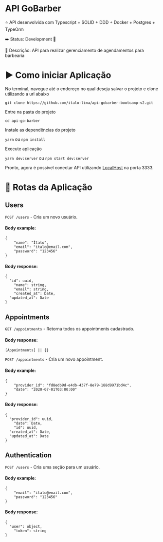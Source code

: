# API GoBarber 

:star: API desenvolvida com Typescript + SOLID + DDD + Docker + Postgres + TypeOrm

:arrow_right: Status: Development :wrench:

:triangular_flag_on_post: Descrição: API para realizar gerenciamento de agendamentos para barbearia

# :arrow_forward: Como iniciar Aplicação

No terminal, navegue até o endereço no qual deseja salvar o projeto e clone utilizando a url abaixo

`git clone https://github.com/italo-lima/api-gobarber-bootcamp-v2.git`

Entre na pasta do projeto

`cd api-go-barber`

Instale as dependências do projeto

`yarn` ou `npm install`

Execute aplicação

`yarn dev:server` ou `npm start dev:server`

Pronto, agora é possível conectar API utilizando [LocalHost](http://localhost:3333 "API GoBarber") na porta 3333.

# :twisted_rightwards_arrows: Rotas da Aplicação

## Users 

`POST /users` - Cria um novo usuário.

#### Body example:

```
{
	"name": "Ítalo",
	"email": "italo@email.com",
	"password": "123456"
}
```

#### Body response:

```
{
  "id": uuid,
	"name": string,
	"email": string,
	"created_at": Date,
  "updated_at": Date
}
```

## Appointments 

`GET /appointments` - Retorna todos os appointments cadastrado.

#### Body response:

``` [Appointments] || {} ```

`POST /appointments` - Cria um novo appointment.

#### Body example:

```
{
	"provider_id": "fd8edb9d-e4db-437f-8e79-188d9971bd4c",
	"date": "2020-07-01T03:00:00"
}
```

#### Body response:

```
{
  "provider_id": uuid,
	"date": Date,
	"id": uuid,
  "created_at": Date,
  "updated_at": Date
}
```

## Authentication

`POST /users` - Cria uma seção para um usuário.

#### Body example:

```
{
	"email": "italo@email.com",
	"password": "123456"
}
```

#### Body response:

```
{
  "user": object,
	"token": string
}
```

